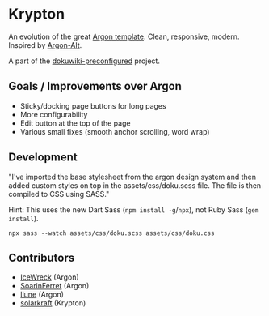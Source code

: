 # Krypton

An evolution of the great [Argon template](https://github.com/IceWreck/Argon-Dokuwiki-Template). Clean, responsive, modern. Inspired by [Argon-Alt](https://github.com/jlysd/Argon-Dokuwiki-Template). 

A part of the [dokuwiki-preconfigured](https://github.com/fablab-luenen/dokuwiki-preconfigured/) project. 

## Goals / Improvements over Argon

- Sticky/docking page buttons for long pages
- More configurability
- Edit button at the top of the page
- Various small fixes (smooth anchor scrolling, word wrap)

## Development
"I've imported the base stylesheet from the argon design system and then added custom styles on top in the assets/css/doku.scss file. The file is then compiled to CSS using SASS."

Hint: This uses the new Dart Sass (`npm install -g`/`npx`), not Ruby Sass (`gem install`). 

```
npx sass --watch assets/css/doku.scss assets/css/doku.css
```

## Contributors

- [IceWreck](https://github.com/IceWreck) (Argon)
- [SoarinFerret](https://github.com/SoarinFerret) (Argon)
- [llune](https://github.com/llune) (Argon)
- [solarkraft](https://github.com/solarkraft) (Krypton)
